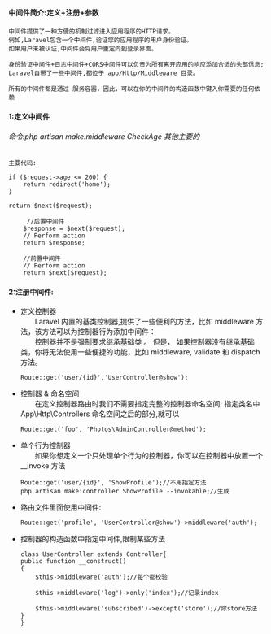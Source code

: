 #### 中间件简介:定义+注册+参数
```
中间件提供了一种方便的机制过滤进入应用程序的HTTP请求。  
例如,Laravel包含一个中间件,验证您的应用程序的用户身份验证。  
如果用户未被认证,中间件会将用户重定向到登录界面。  
 
身份验证中间件+日志中间件+CORS中间件可以负责为所有离开应用的响应添加合适的头部信息;  
Laravel自带了一些中间件,都位于 app/Http/Middleware 目录。  

所有的中间件都是通过 服务容器，因此，可以在你的中间件的构造函数中键入你需要的任何依赖

```


#### 1:定义中间件
###### 命令:php artisan make:middleware CheckAge 其他主要的
```
主要代码:

if ($request->age <= 200) {
	return redirect('home');
}

return $next($request);

     //后置中间件
    $response = $next($request);
	// Perform action
	return $response;

    //前置中间件
	// Perform action
	return $next($request);

```

#### 2:注册中间件:


* 定义控制器    
    &ensp;&ensp;&ensp;&ensp;Laravel 内置的基类控制器,提供了一些便利的方法，比如 middleware 方法，该方法可以为控制器行为添加中间件：  
     &ensp;&ensp;&ensp;&ensp;控制器并不是强制要求继承基础类 。 但是， 如果控制器没有继承基础类，你将无法使用一些便捷的功能，比如 middleware, validate 和 dispatch 方法。 

    ```
    Route::get('user/{id}','UserController@show');
    ```
* 控制器 & 命名空间  
    &ensp;&ensp;&ensp;&ensp;在定义控制器路由时我们不需要指定完整的控制器命名空间;
    指定类名中 App\Http\Controllers 命名空间之后的部分,就可以
    ```
    Route::get('foo', 'Photos\AdminController@method');
    ```
* 单个行为控制器  
    &ensp;&ensp;&ensp;&ensp;如果你想定义一个只处理单个行为的控制器，你可以在控制器中放置一个 __invoke 方法  
    ```
    Route::get('user/{id}', 'ShowProfile');//不用指定方法
    php artisan make:controller ShowProfile --invokable;//生成

    ```

 



* 路由文件里面使用中间件:  
    ```
    Route::get('profile', 'UserController@show')->middleware('auth');
    ```
* 控制器的构造函数中指定中间件,限制某些方法

    ```
   class UserController extends Controller{
    public function __construct()
    {
        $this->middleware('auth');//每个都校验

        $this->middleware('log')->only('index');//记录index

        $this->middleware('subscribed')->except('store');//除store方法
    }
    }

    ```



